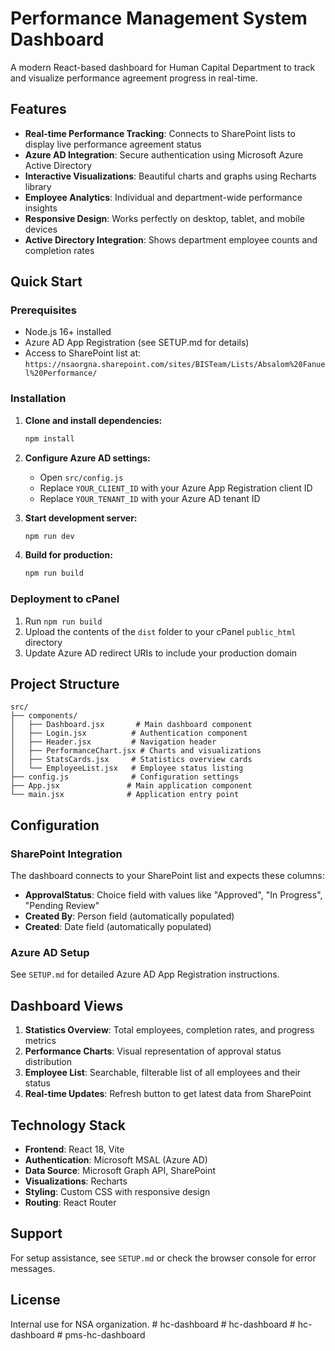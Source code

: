# Performance Management System Dashboard

A modern React-based dashboard for Human Capital Department to track and visualize performance agreement progress in real-time.

## Features

- **Real-time Performance Tracking**: Connects to SharePoint lists to display live performance agreement status
- **Azure AD Integration**: Secure authentication using Microsoft Azure Active Directory
- **Interactive Visualizations**: Beautiful charts and graphs using Recharts library
- **Employee Analytics**: Individual and department-wide performance insights
- **Responsive Design**: Works perfectly on desktop, tablet, and mobile devices
- **Active Directory Integration**: Shows department employee counts and completion rates

## Quick Start

### Prerequisites
- Node.js 16+ installed
- Azure AD App Registration (see SETUP.md for details)
- Access to SharePoint list at: `https://nsaorgna.sharepoint.com/sites/BISTeam/Lists/Absalom%20Fanuel%20Performance/`

### Installation

1. **Clone and install dependencies:**
   ```bash
   npm install
   ```

2. **Configure Azure AD settings:**
   - Open `src/config.js`
   - Replace `YOUR_CLIENT_ID` with your Azure App Registration client ID
   - Replace `YOUR_TENANT_ID` with your Azure AD tenant ID

3. **Start development server:**
   ```bash
   npm run dev
   ```

4. **Build for production:**
   ```bash
   npm run build
   ```

### Deployment to cPanel

1. Run `npm run build`
2. Upload the contents of the `dist` folder to your cPanel `public_html` directory
3. Update Azure AD redirect URIs to include your production domain

## Project Structure

```
src/
├── components/
│   ├── Dashboard.jsx       # Main dashboard component
│   ├── Login.jsx          # Authentication component
│   ├── Header.jsx         # Navigation header
│   ├── PerformanceChart.jsx # Charts and visualizations
│   ├── StatsCards.jsx     # Statistics overview cards
│   └── EmployeeList.jsx   # Employee status listing
├── config.js              # Configuration settings
├── App.jsx               # Main application component
└── main.jsx              # Application entry point
```

## Configuration

### SharePoint Integration
The dashboard connects to your SharePoint list and expects these columns:
- **ApprovalStatus**: Choice field with values like "Approved", "In Progress", "Pending Review"
- **Created By**: Person field (automatically populated)
- **Created**: Date field (automatically populated)

### Azure AD Setup
See `SETUP.md` for detailed Azure AD App Registration instructions.

## Dashboard Views

1. **Statistics Overview**: Total employees, completion rates, and progress metrics
2. **Performance Charts**: Visual representation of approval status distribution
3. **Employee List**: Searchable, filterable list of all employees and their status
4. **Real-time Updates**: Refresh button to get latest data from SharePoint

## Technology Stack

- **Frontend**: React 18, Vite
- **Authentication**: Microsoft MSAL (Azure AD)
- **Data Source**: Microsoft Graph API, SharePoint
- **Visualizations**: Recharts
- **Styling**: Custom CSS with responsive design
- **Routing**: React Router

## Support

For setup assistance, see `SETUP.md` or check the browser console for error messages.

## License

Internal use for NSA organization.
#   h c - d a s h b o a r d  
 #   h c - d a s h b o a r d  
 #   h c - d a s h b o a r d  
 #   p m s - h c - d a s h b o a r d  
 